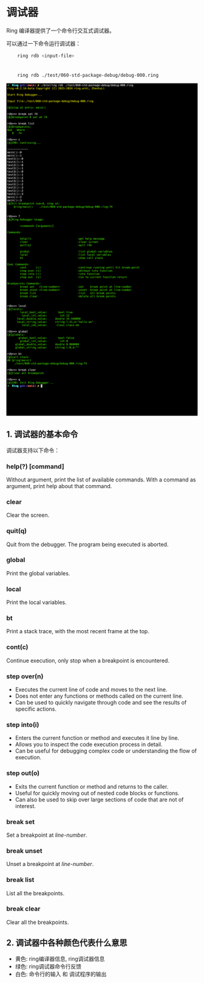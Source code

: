 # 调试器

Ring 编译器提供了一个命令行交互式调试器。

可以通过一下命令运行调试器：

```bash
    ring rdb <input-file>

    
    ring rdb ./test/060-std-package-debug/debug-000.ring
```



![ring 调试器运行截图](image-1.png)


## 1. 调试器的基本命令

调试器支持以下命令：


### help(?) [command]

Without argument, print the list of available commands. With a command as argument, print help about that command. 


### clear

Clear the screen.


### quit(q)

Quit from the debugger. The program being executed is aborted.


### global

Print the global variables.


### local

Print the local variables.

### bt

Print a stack trace, with the most recent frame at the top.


### cont(c)

Continue execution, only stop when a breakpoint is encountered.


### step over(n)

- Executes the current line of code and moves to the next line.
- Does not enter any functions or methods called on the current line.
- Can be used to quickly navigate through code and see the results of specific actions.

### step into(i)

- Enters the current function or method and executes it line by line.
- Allows you to inspect the code execution process in detail.
- Can be useful for debugging complex code or understanding the flow of execution.

### step out(o)

- Exits the current function or method and returns to the caller.
- Useful for quickly moving out of nested code blocks or functions.
- Can also be used to skip over large sections of code that are not of interest.


### break set <line-number>

Set a breakpoint at *line-number*.

### break unset <line-number>

Unset a breakpoint at *line-number*.

### break list

List all the breakpoints.


### break clear

Clear all the breakpoints.


## 2. 调试器中各种颜色代表什么意思

- 黄色: ring编译器信息, ring调试器信息
- 绿色: ring调试器命令行反馈
- 白色: 命令行的输入 和 调试程序的输出